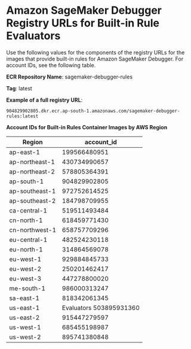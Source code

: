 # Amazon SageMaker Debugger Registry URLs for Built\-in Rule Evaluators<a name="debuger-built-in-registry-ids"></a>

Use the following values for the components of the registry URLs for the images that provide built\-in rules for Amazon SageMaker Debugger\. For account IDs, see the following table\.

**ECR Repository Name**: sagemaker\-debugger\-rules 

**Tag**: latest 

**Example of a full registry URL**: 

`904829902805.dkr.ecr.ap-south-1.amazonaws.com/sagemaker-debugger-rules:latest`


**Account IDs for Built\-in Rules Container Images by AWS Region**  

| Region | account\_id | 
| --- | --- | 
| ap\-east\-1 |  199566480951  | 
| ap\-northeast\-1 |  430734990657   | 
| ap\-northeast\-2 |  578805364391  | 
| ap\-south\-1 |  904829902805  | 
| ap\-southeast\-1 |  972752614525  | 
| ap\-southeast\-2 |  184798709955  | 
| ca\-central\-1 |  519511493484  | 
| cn\-north\-1 |  618459771430  | 
| cn\-northwest\-1 |  658757709296  | 
| eu\-central\-1 |  482524230118  | 
| eu\-north\-1 |  314864569078  | 
| eu\-west\-1 |  929884845733  | 
| eu\-west\-2 |  250201462417  | 
| eu\-west\-3 |  447278800020  | 
| me\-south\-1 |  986000313247  | 
| sa\-east\-1 |  818342061345  | 
| us\-east\-1 | Evaluators 503895931360  | 
| us\-east\-2 |  915447279597  | 
| us\-west\-1 |  685455198987  | 
| us\-west\-2 |  895741380848  | 